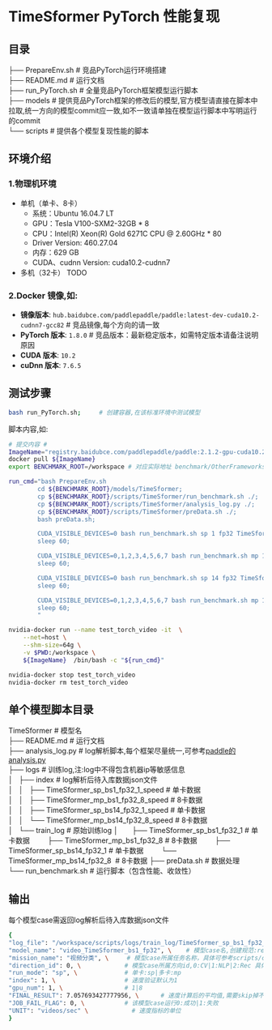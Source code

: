 # TimeSformer PyTorch 性能复现
## 目录 

├── PrepareEnv.sh   # 竞品PyTorch运行环境搭建  
├── README.md       # 运行文档  
├── run_PyTorch.sh  # 全量竞品PyTorch框架模型运行脚本  
├── models          # 提供竞品PyTorch框架的修改后的模型,官方模型请直接在脚本中拉取,统一方向的模型commit应一致,如不一致请单独在模型运行脚本中写明运行的commit  
└── scripts         # 提供各个模型复现性能的脚本  
## 环境介绍
### 1.物理机环境
- 单机（单卡、8卡）
  - 系统：Ubuntu 16.04.7 LT
  - GPU：Tesla V100-SXM2-32GB * 8
  - CPU：Intel(R) Xeon(R) Gold 6271C CPU @ 2.60GHz * 80
  - Driver Version: 460.27.04
  - 内存：629 GB
  - CUDA、cudnn Version: cuda10.2-cudnn7
- 多机（32卡） TODO
### 2.Docker 镜像,如:

- **镜像版本**: `hub.baidubce.com/paddlepaddle/paddle:latest-dev-cuda10.2-cudnn7-gcc82`   # 竞品镜像,每个方向的请一致
- **PyTorch 版本**: `1.8.0`  # 竞品版本：最新稳定版本，如需特定版本请备注说明原因  
- **CUDA 版本**: `10.2`
- **cuDnn 版本**: `7.6.5`

## 测试步骤
```bash
bash run_PyTorch.sh;     # 创建容器,在该标准环境中测试模型   
```
脚本内容,如:
```bash
# 提交内容 #
ImageName="registry.baidubce.com/paddlepaddle/paddle:2.1.2-gpu-cuda10.2-cudnn7";
docker pull ${ImageName}
export BENCHMARK_ROOT=/workspace # 对应实际地址 benchmark/OtherFrameworks/video/PyTorch

run_cmd="bash PrepareEnv.sh
        cd ${BENCHMARK_ROOT}/models/TimeSformer;
        cp ${BENCHMARK_ROOT}/scripts/TimeSformer/run_benchmark.sh ./;
        cp ${BENCHMARK_ROOT}/scripts/TimeSformer/analysis_log.py ./;
        cp ${BENCHMARK_ROOT}/scripts/TimeSformer/preData.sh ./;
        bash preData.sh;

        CUDA_VISIBLE_DEVICES=0 bash run_benchmark.sh sp 1 fp32 TimeSformer;
        sleep 60;

        CUDA_VISIBLE_DEVICES=0,1,2,3,4,5,6,7 bash run_benchmark.sh mp 1 fp32 TimeSformer;
        sleep 60;

        CUDA_VISIBLE_DEVICES=0 bash run_benchmark.sh sp 14 fp32 TimeSformer;
        sleep 60;

        CUDA_VISIBLE_DEVICES=0,1,2,3,4,5,6,7 bash run_benchmark.sh mp 14 fp32 TimeSformer;
        sleep 60;
        "

nvidia-docker run --name test_torch_video -it  \
    --net=host \
    --shm-size=64g \
    -v $PWD:/workspace \
    ${ImageName}  /bin/bash -c "${run_cmd}"

nvidia-docker stop test_torch_video
nvidia-docker rm test_torch_video

```
## 单个模型脚本目录

TimeSformer                # 模型名  
├── README.md              # 运行文档  
├── analysis_log.py        # log解析脚本,每个框架尽量统一,可参考[paddle的analysis.py](https://github.com/mmglove/benchmark/blob/jp_0907/scripts/analysis.py)  
├── logs                   # 训练log,注:log中不得包含机器ip等敏感信息  
│   ├── index              # log解析后待入库数据json文件   
│   │   ├── TimeSformer_sp_bs1_fp32_1_speed  # 单卡数据  
│   │   ├── TimeSformer_mp_bs1_fp32_8_speed  # 8卡数据  
│   │   ├── TimeSformer_sp_bs14_fp32_1_speed  # 单卡数据  
│   │   └── TimeSformer_mp_bs14_fp32_8_speed  # 8卡数据  
│   └── train_log          # 原始训练log 
│       ├── TimeSformer_sp_bs1_fp32_1 # 单卡数据
        ├── TimeSformer_mp_bs1_fp32_8 # 8卡数据
        ├── TimeSformer_sp_bs14_fp32_1  # 单卡数据
        └── TimeSformer_mp_bs14_fp32_8  # 8卡数据
├── preData.sh             # 数据处理  
└── run_benchmark.sh       # 运行脚本（包含性能、收敛性）  

## 输出

每个模型case需返回log解析后待入库数据json文件

```bash
{
"log_file": "/workspace/scripts/logs/train_log/TimeSformer_sp_bs1_fp32_1", \    # log 目录,创建规范见PrepareEnv.sh 
"model_name": "video_TimeSformer_bs1_fp32", \    # 模型case名,创建规范:repoName_模型名_bs${bs_item}_${fp_item} 如:clas_MobileNetv1_bs32_fp32
"mission_name": "视频分类", \     # 模型case所属任务名称，具体可参考scripts/config.ini      
"direction_id": 0, \            # 模型case所属方向id,0:CV|1:NLP|2:Rec 具体可参考benchmark/scripts/config.ini    
"run_mode": "sp", \             # 单卡:sp|多卡:mp
"index": 1, \                   # 速度验证默认为1
"gpu_num": 1, \                 # 1|8
"FINAL_RESULT": 7.057693427777956, \      # 速度计算后的平均值,需要skip掉不稳定的前几步值
"JOB_FAIL_FLAG": 0, \           # 该模型case运行0:成功|1:失败
"UNIT": "videos/sec" \            # 速度指标的单位 
}

```



